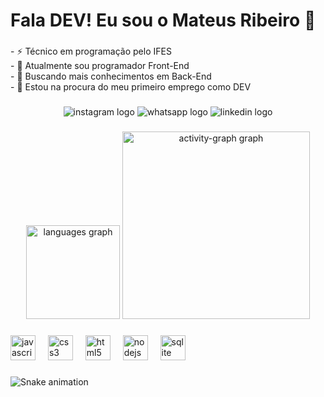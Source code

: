 <h1 align="left">Fala DEV! Eu sou o Mateus Ribeiro 👋</h1>

###

<p align="left">- ⚡ Técnico em programação pelo IFES<br>- 🔭 Atualmente sou programador Front-End<br>- 🌱 Buscando mais conhecimentos em Back-End<br>- 🔎 Estou na procura do meu primeiro emprego como DEV</p>

###

<div align="center">
  <img src="https://img.shields.io/static/v1?message=Instagram&logo=instagram&label=&color=E4405F&logoColor=white&labelColor=&style=for-the-badge" height="" alt="instagram logo"  />
  <img src="https://img.shields.io/static/v1?message=Whatsapp&logo=whatsapp&label=&color=25D366&logoColor=white&labelColor=&style=for-the-badge" height="" alt="whatsapp logo"  />
  <img src="https://img.shields.io/static/v1?message=LinkedIn&logo=linkedin&label=&color=0077B5&logoColor=white&labelColor=&style=for-the-badge" height="" alt="linkedin logo"  />
</div>

###

<div align="center">
  <img src="https://github-readme-stats.vercel.app/api/top-langs?username=Mateus0010&locale=pt-br&hide_title=false&layout=compact&card_width=320&langs_count=5&theme=dracula&hide_border=false&order=2&custom_title=Linguagens%20mais%20usadas" height="150" alt="languages graph"  />
  <img src="https://github-readme-activity-graph.vercel.app/graph?username=Mateus0010&radius=16&theme=dracula&area=true&order=5&custom_title=MINHAS%20ATIVIDADES" height="300" alt="activity-graph graph"  />
</div>

###

<div align="left">
  <img src="https://skillicons.dev/icons?i=js" height="40" alt="javascript logo"  />
  <img width="12" />
  <img src="https://skillicons.dev/icons?i=css" height="40" alt="css3 logo"  />
  <img width="12" />
  <img src="https://skillicons.dev/icons?i=html" height="40" alt="html5 logo"  />
  <img width="12" />
  <img src="https://skillicons.dev/icons?i=nodejs" height="40" alt="nodejs logo"  />
  <img width="12" />
  <img src="https://skillicons.dev/icons?i=sqlite" height="40" alt="sqlite logo"  />
</div>

###

<img src="https://raw.githubusercontent.com/Mateus0010/Mateus0010/output/snake.svg" alt="Snake animation" />

###
